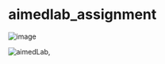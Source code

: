 # aimedlab_assignment
![image](https://github.com/prachi-git99/aimedLab_assignment_flutter/assets/83897459/c1b828cd-1b17-4269-96df-89919a8cc0e5)

![aimedLab](https://github.com/prachi-git99/aimedLab_assignment_flutter/assets/83897459/1e8e7dc1-ef73-4bef-b58b-6499aa21a19a),

